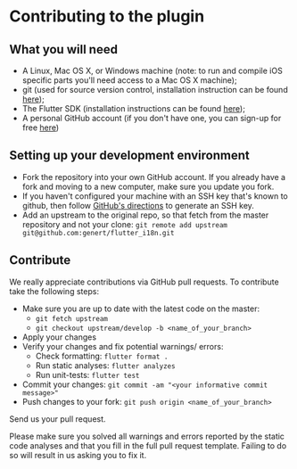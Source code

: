 # Contributing to the plugin

## What you will need

- A Linux, Mac OS X, or Windows machine (note: to run and compile iOS specific parts you'll need access to a Mac OS X machine);
- git (used for source version control, installation instruction can be found [here](https://git-scm.com/));
- The Flutter SDK (installation instructions can be found [here](https://flutter.io/get-started/install/));
- A personal GitHub account (if you don't have one, you can sign-up for free [here](https://github.com/))

## Setting up your development environment

- Fork the repository into your own GitHub account. If you already have a fork and moving to a new computer, make sure you update you fork.
- If you haven't configured your machine with an SSH key that's known to github, then
  follow [GitHub's directions](https://help.github.com/articles/generating-ssh-keys/)
  to generate an SSH key.
- Add an upstream to the original repo, so that fetch from the master repository and not your clone: `git remote add upstream git@github.com:genert/flutter_i18n.git`

## Contribute

We really appreciate contributions via GitHub pull requests. To contribute take the following steps:

- Make sure you are up to date with the latest code on the master:
  - `git fetch upstream`
  - `git checkout upstream/develop -b <name_of_your_branch>`
- Apply your changes
- Verify your changes and fix potential warnings/ errors:
  - Check formatting: `flutter format .`
  - Run static analyses: `flutter analyzes`
  - Run unit-tests: `flutter test`
- Commit your changes: `git commit -am "<your informative commit message>"`
- Push changes to your fork: `git push origin <name_of_your_branch>`

Send us your pull request.

Please make sure you solved all warnings and errors reported by the static code analyses and that you fill in the full pull request template. Failing to do so will result in us asking you to fix it.
